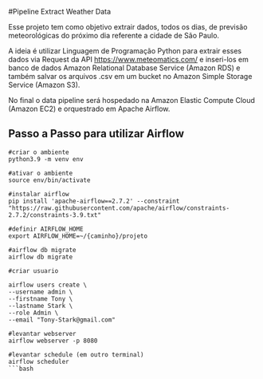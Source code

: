 #Pipeline Extract Weather Data

Esse projeto tem como objetivo extrair dados, todos os dias, de previsão meteorológicas do próximo dia  referente a cidade de São Paulo.

A ideia é utilizar Linguagem de Programação Python para extrair esses dados via Request da API https://www.meteomatics.com/ e inseri-los em banco de dados Amazon Relational Database Service (Amazon RDS) e também salvar os arquivos .csv em um bucket no Amazon Simple Storage Service (Amazon S3).

No final o data pipeline será hospedado na Amazon Elastic Compute Cloud (Amazon EC2) e orquestrado em Apache Airflow.


## Passo a Passo para utilizar Airflow  

```
#criar o ambiente
python3.9 -m venv env

#ativar o ambiente 
source env/bin/activate

#instalar airflow
pip install 'apache-airflow==2.7.2' --constraint "https://raw.githubusercontent.com/apache/airflow/constraints-2.7.2/constraints-3.9.txt"

#definir AIRFLOW_HOME 
export AIRFLOW_HOME=~/{caminho}/projeto

#airflow db migrate
airflow db migrate

#criar usuario

airflow users create \
--username admin \ 
--firstname Tony \
--lastname Stark \
--role Admin \
--email "Tony-Stark@gmail.com"

#levantar webserver
airflow webserver -p 8080

#levantar schedule (em outro terminal)
airflow scheduler
```bash
